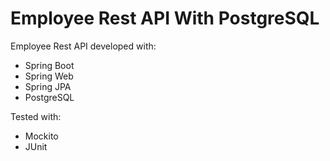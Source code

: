 # Employee Rest API With PostgreSQL

Employee Rest API developed with:
* Spring Boot
* Spring Web
* Spring JPA
* PostgreSQL

Tested with:
* Mockito
* JUnit
